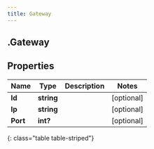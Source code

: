 ```yaml
---
title: Gateway
---
```

## .Gateway

## Properties

|Name | Type | Description | Notes|
|------------ | ------------- | ------------- | -------------|
| **Id** | **string** |  | [optional] |
| **Ip** | **string** |  | [optional] |
| **Port** | **int?** |  | [optional] |
{: class="table table-striped"}


